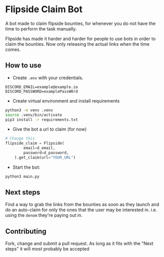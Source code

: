 # Flipside Claim Bot

A bot made to claim flipside bounties, for whenever you do not have the time to perform the task manually.

Flipside has made it harder and harder for people to use bots in order to claim the bounties. Now only releasing the actual links when the time comes.

## How to use

- Create `.env` with your credentials.

```
DISCORD_EMAIL=example@example.io
DISCORD_PASSWORD=examplePassW0rd
```

- Create virtual environment and install requirements

```sh
python3 -m venv .venv
source .venv/bin/activate
pip3 install -r requirements.txt
```

- Give the bot a url to claim (for now)

```python
# Change this
flipside_claim = Flipside(
        email=d_email,
        password=d_password,
    ).get_claim(url="YOUR_URL")
```

- Start the bot:

```sh
python3 main.py
```

## Next steps

Find a way to grab the links from the bounties as soon as they launch and do an auto-claim for only the ones that the user may be interested in. i.e. using the `denom` they're paying out in.

## Contributing

Fork, change and submit a pull request. As long as it fits with the "Next steps" it will most probably be accepted
